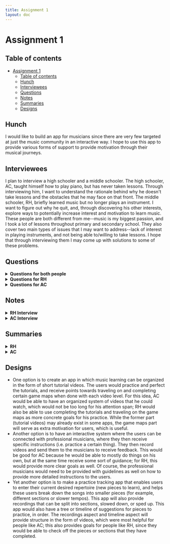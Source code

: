 ```yaml
---
title: Assignment 1
layout: doc
---
```


# Assignment 1

## Table of contents
- [Assignment 1](#assignment-1)
  - [Table of contents](#table-of-contents)
  - [Hunch  ](#hunch--)
  - [Interviewees ](#interviewees-)
  - [Questions ](#questions-)
  - [Notes ](#notes-)
  - [Summaries ](#summaries-)
  - [Designs ](#designs-)

## Hunch  <a name = "hunch"></a>
I would like to build an app for musicians since there are very few targeted at just the music community in an interactive way. I hope to use this app to provide various forms of support to provide motivation through their musical journeys. 

## Interviewees <a name = "interviewees"></a>
I plan to interview a high schooler and a middle schooler. The high schooler, AC, taught himself how to play piano, but has never taken lessons. Through interviewing him, I want to understand the rationale behind why he doesn't take lessons and the obstacles that he may face on that front. The middle schooler, RH, briefly learned music but no longer plays an instrument. I want to figure out why he quit, and, through discovering his other interests, explore ways to potentially increase interest and motivation to learn music. These people are both different from me--music is my biggest passion, and I took a lot of lessons throughout primary and secondary school. They also cover two main types of issues that I may want to address--lack of interest in playing instruments, and not being able to/willing to take lessons. I hope that through interviewing them I may come up with solutions to some of these problems. 

## Questions <a name = "questions"></a>
<details>
<summary><b>Questions for both people</b></summary>

- Would you be available for an interview over the phone? I have some questions related to your hobbies and music, it's for a school project that I'm doing. 
- Are you okay if I write down your answers and publish them? You will be anonymized (I will only use your initials).
- Describe your experience with playing instrumental music
- What about your musical activities did you enjoy and not enjoy? (Followup: explain why you enjoyed/didn't enjoy each of these aspects)
- What were some challenges that you faced during your journey? (Followup: how did you overcome these challenges?)
- If you could make some changes to your journey with music so far, what would they be and why?
</details>

<details>
<summary><b>Questions for RH</b></summary>

- Why did you decide to quit? (Followup: which parts did you not like?)
- Tell me about your other interests, especially the ones you spend the most time on (Followup: what about these activities interests you?)
- (Further followup to the other interests question) you surely faced some challenges while pursuing these interests. How did you try to overcome these challenges? Also, why were those challenges more enjoyable?
- If we were to improve certain aspects of learning music, would you enjoy that? [I will be more specific about these aspects once I figure out what the parts he disliked before are]
</details>

<details>
<summary><b>Questions for AC</b></summary>

- Why did you decide to teach yourself how to play piano? (Followup: what are your issues with taking lessons?)
- What were the most challenging and fun parts of teaching yourself how to play piano?
- What resources did you use to learn how to play? Which were helpful and in what way?
- What are your long term goals as a musician?
</details>

## Notes <a name = "notes"></a>
<details>
<summary><b>RH Interview</b></summary>

- **Hi RH, would you be available for an interview over the phone? I have some questions related to your hobbies and music, it's for a school project that I'm doing.:** Yes, I'm available now. How long will it take?
- **It will be about 15 minutes, I expect. Is that alright with you?:** Yes I have plenty of time today.
- **Great! Before we start, are you okay if I write down your answers and publish them? You will be anonymized (I will only use your initials).:** Yes.
- **Describe your experience with playing instrumental music:** I tried learning piano and violin before but quit both after a few months
- **Why did you decide to quit?:** I realized I didn't enjoy the activities and I wanted to explore my other interests instead.
- **What about your musical activities did you not enjoy (especially the aspects that made you quit)?:** I found practicing boring and repetitive. I couldn't see any clear targets and I could not feel the gratification of solving problems.
- **That makes sense, repetition can definitely be boring. Did you enjoy any part of your musical journey though? If so, which one(s)?:** It was fun when I could finally play a piece coherently. I like listening to the final product, it's just the process wasn't fun for me.
- **I see. What were the biggest challenges you faced during your journey?:** I would definitely say a lack of detailed purposes. I didn't know what I was doing until I got to where I wanted to be, which sometimes took a long time.
- **Did you do anything to overcome these challenges?:** I asked my teacher about it, but both times they said to just keep practicing and I will reach the goal, which did not help for me. 
- **I see. So if you could have a do-over, what would you change?:** I wish I could have been able to set better goals, but I'm not sure what I could change to achieve that. 
- **So, going on a tangent here, tell me about your other hobbies, especially the ones that you spend the most time on.:** I mostly like developing and playing video games.
- **Ooh that sounds really fun, tell me more!:** Well, for developing, I code in Unity and repeatedly test my code by playing through what I have. In terms of playing games, I like playing Geometry Dash.
- **Coding a game seems really hard! I'm sure you face challenges at some points--what about these challenges makes u enjoy the process?:** I can see the progress more clearly, whereas for practicing music it seems like an endless loop often. 
- **That can definitely be frustrating, I get you there. So, to make sure I understood you correctly, you like that you can feel rewarded during the process as well? Is it by seeing the light at the end of the tunnel, or something else?:** I think it's mostly that I can see clear goals, both the end product and the middle product, whereas for music I can't. 
- **I'm glad you have those goals for your game developing and playing. What are the exact goals?:** For example, for game dev, if my final goal is to make a certain game, my individual goals would be perfecting a certain level or part of the scenery. For playing video games, it was based on beating the different rooms or sections of each level of the game. 
- **Those are definitely much clearer goals. How did you overcome the challenges you faced while pursuing these hobbies (game dev or playing video games) though?:** I could write tests for my games, and I could break things down or watch videos online for when I was trying to play video games.
- **That makes sense. So, if you were provided with smaller goals in music, do you think you would maybe enjoy practicing more?:** I think I definitely would. I actually kept trying to find these goals but always failed to. Somehow my efforts with game dev didn't work on music.
- **Setting goals can definitely be hard, especially smaller or intangible goals. Hopefully you can find a way to set these goals.:** I really hope so too.
- **That was all that I wanted to ask for this interview, thank you for your time.**
</details>

<details>
<summary><b>AC Interview</b></summary>

- **Hi AC, would you be available for an interview over the phone? I have some questions related to your hobbies and music, it's for a school project that I'm doing.:** Sounds fun, I can do it now if you want.
- **Are you okay if I write down these and publish them? You will be anonymized (I will only use your initials).:** Yes.
- **Great. Last thing, this will be about 10 to 15 minutes.:** Sounds good!
- **Describe your experience with playing instrumental music:** I taught myself how to play piano in elementary school and I play on my electrical keyboard whenever I can. Sometimes I can play up to 3 hours a day.
- **That's really cool! 3 hours is a long time. Why did you decide to teach yourself how to play piano?:** I like learning things by myself, I find it much more enjoyable.
- **I get that. So I heard you have never taken lessons. Do you have a reason for this?:** I don't enjoy the format of taking lessons, where I have to sit down and focus for long periods of time. I prefer learning by myself, since the process of exploration is rewarding.
- **It definitely can be! When you learned by yourself, did you use any resources?:** I didn't really except, of course, various sheet music I found online. Maybe some short videos as well.
- **Those are definitely good resources. Which would you say was most helpful and how/why?:** The videos were definitely the most helpful, such as for learning certain techniques and how to read music. 
- **Yep, interactive mediums such as videos seem useful. What would you say were the biggest challenges during your process?:** I think the main problem was that the videos were hard to find, since they were all over the place and not organized into anything useful. 
- **That can be hard for sure! But it's good that you still managed to become so advanced at piano. What would you say was the most fun part of your journey?:** I think it was all really fun! But if I had to pick one, I would have to say the day I could finally play the first Chopin Nocturne. I felt so happy that I could finally play one of my favorite pieces at the time. 
- **That does sound rewarding, I'm glad you were able to enjoy that moment. What are your goals as a musician/pianist moving forward?:** I want to learn some other pieces I really like, such as the Beethoven Waldstein Sonata and maybe even a piano concerto. 
- **Good luck with those goals! If you could change something about your journey, what would this change be?:** I would figure out ways to take lessons or learn more systematically because I can definitely see the technical flaws in my playing but it's hard to fix them now. 
- **I hope you can overcome those challenges. To wrap this up, if you had a set of organized tutorial videos, how much would that have helped you?:** It would definitely have been more helpful. 
- **Thank you for taking the time to participate in this interview.**
</details>

## Summaries <a name = "summaries"></a>

<details>
<summary><b>RH</b></summary>
This interviewee did not have much passion for music so far, which was expected since I knew before that he "quit both [piano and violin] after a few months". However, it was surprising that he seemed disappointed that he disliked practicing. He even "asked [his] teacher about it", but received ideas that were not helpful. I managed to find out that he does not enjoy tasks where there is only one far away visible goal and nothing tangible or close. He also seemed to have trouble with setting these goals with music. This differed from how he could set goals for other activities such as game dev or playing games. This made sense to me, since setting goals can be hard for some intangible things where you cannot immediately see results, while on the other hand he could set goals like "perfecting a certain level" of a game he was developing or "beating the different rooms" in the game he was playing. I was once again surprised at the end when he said that if he were able to form goals better he would enjoy practicing more, and how if he were to change one thing it would be "to set better goals"; however this did make sense, since he seemed to simply be frustrated about not seeing progress, instead of finding the music itself boring.
</details>

<details>
<summary><b>AC</b></summary>
This interviewee has always been very passionate about music. I was surprised by his reason for not taking lessons--I thought it had to do with his financial situation, but it turns out he doesn't "enjoy the format of taking lessons", and prefers "learning by [him]self". However, contradictory to his claim that he likes learning by himself, he says that he watched tutorial videos online. Not only that, but he said that "the videos were definitely the most helpful". This led me to believe that it's not that he doesn't like learning from others, it's that he finds long sit-down lessons boring. The reason he still faced obstacles was because "the videos were hard to find...and not organized", so I think that if there was a more systematic way for him to learn piano through short videos or interactive platforms, he would maybe enjoy that more and face less challenges. He seemed really excited when talking about his journey and when he accomplished his goals, which was in line with what I expected from him. Overall, I felt like, although he faced obstacles and has objections to taking lessons, he has a very strong passion for music, and an app could fix the problems he was facing. 
</details>

## Designs <a name = "designs"></a>

- One option is to create an app in which music learning can be organized in the form of short tutorial videos. The users would practice and perfect the tutorials, and receive points towards traveling on and completing certain game maps when done with each video level. For this idea, AC would be able to have an organized system of videos that he could watch, which would not be too long for his attention span; RH would also be able to use completing the tutorials and traveling on the game maps as more concrete goals for his practice. While the former part (tutorial videos) may already exist in some apps, the game maps part will serve as extra motivation for users, which is useful. 
- Another option is to have an interactive system where the users can be connected with professional musicians, where they then receive specific instructions (i.e. practice a certain thing). They then record videos and send them to the musicians to receive feedback. This would be good for AC because he would be able to mostly do things on his own, but at the same time receive some sort of guidance; for RH, this would provide more clear goals as well. Of course, the professional musicians would need to be provided with guidelines as well on how to provide more detailed instructions to the users. 
- Yet another option is to make a practice tracking app that enables users to enter their current desired repertoire (new pieces to learn), and helps these users break down the songs into smaller pieces (for example, different sections or slower tempos). This app will also provide recordings that can be split into sections, slowed down, or sped up. This app would also have a tree or timeline of suggestions for pieces to practice, in order. The recordings aspect and timeline aspect will provide structure in the form of videos, which were most helpful for people like AC; this also provides goals for people like RH, since they would be able to check off the pieces or sections that they have completed. 

